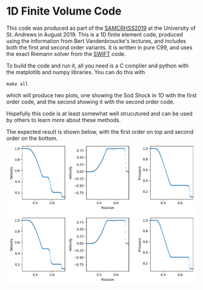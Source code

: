 1D Finite Volume Code
=====================

This code was produced as part of the [SAMCRHSS2019](http://www-star.st-and.ac.uk/samcss/)
at the University of St. Andrews in August 2019. This is a 1D finite element code, produced
using the information from Bert Vandenbroucke's lectures, and includes both the
first and second order variants. It is written in pure C99, and uses the exact Riemann
solver from the [SWIFT](http://swiftsim.com) code.

To build the code and run it, all you need is a C compiler and python with the matplotlib
and numpy libraries. You can do this with
```
make all
```
which will produce two plots, one showing the Sod Shock in 1D with the first order code, and
the second showing it with the second order code.

Hopefully this code is at least somewhat well strucutured and can be used by others to learn
more about these methods.

The expected result is shown below, with the first order on top and second order on the bottom.
![1D code](expected_result.png)
